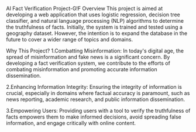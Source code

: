 AI Fact Verification Project-G!F
Overview
This project is aimed at developing a web application that uses logistic regression, decision tree classifier, and natural language processing (NLP) algorithms to determine the truthfulness of facts. Initially, the system is trained and tested using a geography dataset. However, the intention is to expand the database in the future to cover a wider range of topics and domains.


Why This Project?
1.Combatting Misinformation: In today's digital age, the spread of misinformation and fake news is a significant concern. By developing a fact verification system, we contribute to the efforts of combating misinformation and promoting accurate information dissemination.

2.Enhancing Information Integrity: Ensuring the integrity of information is crucial, especially in domains where factual accuracy is paramount, such as news reporting, academic research, and public information dissemination.

3.Empowering Users: Providing users with a tool to verify the truthfulness of facts empowers them to make informed decisions, avoid spreading false information, and engage critically with online content.
